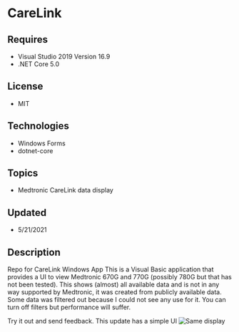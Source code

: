 # CareLink
## Requires
- Visual Studio 2019 Version 16.9
- .NET Core 5.0

## License
- MIT

## Technologies
  - Windows Forms
  - dotnet-core

## Topics
- Medtronic CareLink data display

## Updated
- 5/21/2021

## Description

Repo for CareLink Windows App
This is a Visual Basic application that provides a UI to view Medtronic 670G and 770G (possibly 780G but that has not been tested).
This shows (almost) all available data and is not in any way supported by Medtronic, it was created from publicly available data.
Some data was filtered out because I could not see any use for it. You can turn off filters but performance will suffer.

Try it out and send feedback.
This update has a simple UI
![Same display](https://github.com/paul1956/CareLink/blob/master/Screenshot%202021-05-16%20050718.png?raw=true)